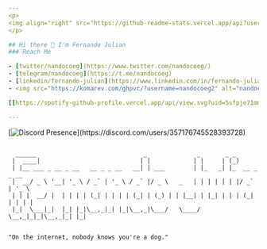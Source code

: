 ```yaml
---
<p>
<img align="right" src="https://github-readme-stats.vercel.app/api?username=nandocoeg&show_icons=true&theme=tokyonight" alt="nandocoeg" />
</p>

## Hi there 👋 I'm Fernando Julian 
### Reach Me

- [twitter/nandocoeg](https://www.twitter.com/nandocoeg/)
- [telegram/nandocoeg](https://t.me/nandocoeg)
- [linkedin/fernando-julian](https://www.linkedin.com/in/fernando-julian/)
- <img src="https://komarev.com/ghpvc/?username=nandocoeg2" alt="nandocoeg" />

[[https://spotify-github-profile.vercel.app/api/view.svg?uid=5sfpje71mmdim09wfmg9j61vy&redirect=true][https://spotify-github-profile.vercel.app/api/view.svg?uid=5sfpje71mmdim09wfmg9j61vy&cover_image=false&theme=default&show_offline=true&background_color=121212&interchange=true&bar_color=53b14f&bar_color_cover=false)]]

---
```


[![Discord Presence](https://lanyard.cnrad.dev/api/357176745528393728?bg=1a1b27&borderRadius=5px&idleMessage=Probably%20doing%20something...(?))](https://discord.com/users/357176745528393728)

```

  ______                              _              _       _ _              
 |  ____|                            | |            | |     | (_)             
 | |__ ___ _ __ _ __   __ _ _ __   __| | ___        | |_   _| |_  __ _ _ __   
 |  __/ _ \ '__| '_ \ / _` | '_ \ / _` |/ _ \   _   | | | | | | |/ _` | '_ \  
 | | |  __/ |  | | | | (_| | | | | (_| | (_) | | |__| | |_| | | | (_| | | | | 
 |_|  \___|_|  |_| |_|\__,_|_| |_|\__,_|\___/   \____/ \__,_|_|_|\__,_|_| |_| 
 
 
"On the internet, nobody knows you're a dog."
```




<!--
**nandocoeg/nandocoeg** is a ✨ _special_ ✨ repository because its `README.md` (this file) appears on your GitHub profile.
### Hi there 👋
Just a noob boy xixi

Here are some ideas to get you started:

![Fernando Julian's GitHub stats](https://github-readme-stats.vercel.app/api?username=nandocoeg&show_icons=true&theme=tokyonight)

- 🔭 I’m currently working on ...
- 🌱 I’m currently learning ...
- 👯 I’m looking to collaborate on ...
- 🤔 I’m looking for help with ...
- 💬 Ask me about ...
- 📫 How to reach me: ...
- 😄 Pronouns: ...
- ⚡ Fun fact: ...
-->
